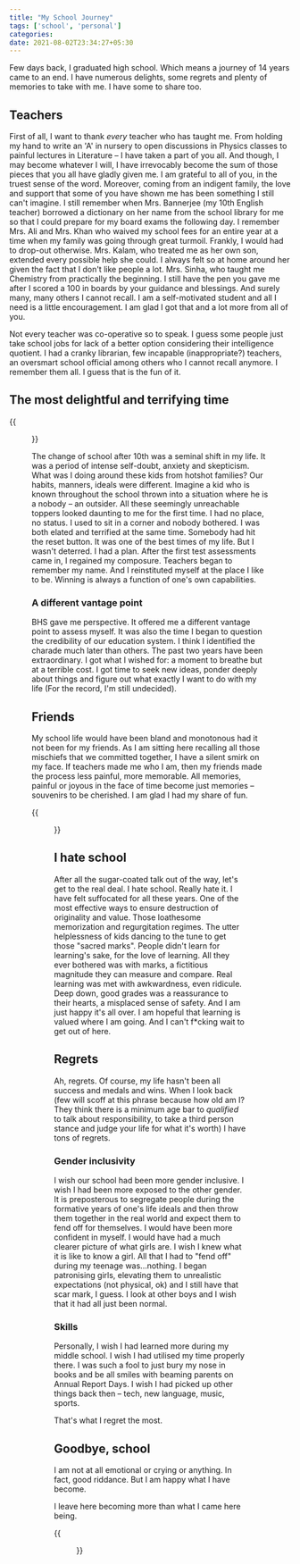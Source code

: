 ```yaml
---
title: "My School Journey"
tags: ['school', 'personal']
categories: 
date: 2021-08-02T23:34:27+05:30
---
```


Few days back, I graduated high school. Which means a journey of 14 years came to an end. I have numerous delights, some regrets and plenty of memories to take with me. I have some to share too.  

## Teachers   

First of all, I want to thank _every_ teacher who has taught me. From holding my hand to write an 'A' in nursery to open discussions in Physics classes to painful lectures in Literature &ndash; I have taken a part of you all. And though, I may become whatever I will, I have irrevocably become the sum of those pieces that you all have gladly given me. I am grateful to all of you, in the truest sense of the word. Moreover, coming from an indigent family, the love and support that some of you have shown me has been something I still can't imagine. I still remember when Mrs. Bannerjee (my 10th English teacher) borrowed a dictionary on her name from the school library for me so that I could prepare for my board exams the following day. I remember Mrs. Ali and Mrs. Khan who waived my school fees for an entire year at a time when my family was going through great turmoil. Frankly, I would had to drop-out otherwise. Mrs. Kalam, who treated me as her own son, extended every possible help she could. I always felt so at home around her given the fact that I don't like people a lot. Mrs. Sinha, who taught me Chemistry from practically the beginning. I still have the pen you gave me after I scored a 100 in boards by your guidance and blessings. And surely many, many others I cannot recall. I am a self-motivated student and all I need is a little encouragement. I am glad I got that and a lot more from all of you.       

Not every teacher was co-operative so to speak. I guess some people just take school jobs for lack of a better option considering their intelligence quotient. I had a cranky librarian, few incapable (inappropriate?) teachers, an oversmart school official among others who I cannot recall anymore. I remember them all. I guess that is the fun of it.  

## The most delightful and terrifying time  



{{<figure src="/img/my-school-journey/0.jpeg" width="300px" caption="Birla High School, Kolkata. Picture: David">}}

The change of school after 10th was a seminal shift in my life. It was a period of intense self-doubt, anxiety and skepticism. What was I doing around these kids from hotshot families? Our habits, manners, ideals were different. Imagine a kid who is known throughout the school thrown into a situation where he is a nobody &ndash; an outsider. All these seemingly unreachable toppers looked daunting to me for the first time. I had no place, no status. I used to sit in a corner and nobody bothered. I was both elated and terrified at the same time. Somebody had hit the reset button. It was one of the best times of my life. But I wasn't deterred. I had a plan. After the first test assessments came in, I regained my composure. Teachers began to remember my name. And I reinstituted myself at the place I like to be. Winning is always a function of one's own capabilities.  


### A different vantage point   

BHS gave me perspective. It offered me a different vantage point to assess myself. It was also the time I began to question the credibility of our education system. I think I identified the charade much later than others. The past two years have been extraordinary. I got what I wished for: a moment to breathe but at a terrible cost. I got time to seek new ideas, ponder deeply about things and figure out what exactly I want to do with my life (For the record, I'm still undecided).   

## Friends  

My school life would have been bland and monotonous had it not been for my friends. As I am sitting here recalling all those mischiefs that we committed together, I have a silent smirk on my face. If teachers made me who I am, then my friends made the process less painful, more memorable. All memories, painful or joyous in the face of time become just memories &ndash; souvenirs to be cherished. I am glad I had my share of fun. 

{{<figure src="/img/my-school-journey/1.jpg" caption="School Picnic, 2020.">}}


## I hate school 

After all the sugar-coated talk out of the way, let's get to the real deal. I hate school. Really hate it. I have felt suffocated for all these years. One of the most effective ways to ensure destruction of originality and value. Those loathesome memorization and regurgitation regimes. The utter helplessness of kids dancing to the tune to get those "sacred marks". People didn't learn for learning's sake, for the love of learning. All they ever bothered was with marks, a fictitious magnitude they can measure and compare. Real learning was met with awkwardness, even ridicule. Deep down, good grades was a reassurance to their hearts, a misplaced sense of safety. And I am just happy it's all over. I am hopeful that learning is valued where I am going. And I can't f*cking wait to get out of here.    

## Regrets   

Ah, regrets. Of course, my life hasn't been all success and medals and wins. When I look back (few will scoff at this phrase because how old am I? They think there is a minimum age bar to _qualified_ to talk about responsibility, to take a third person stance and judge your life for what it's worth) I have tons of regrets.  


### Gender inclusivity  
I wish our school had been more gender inclusive. I wish I had been more exposed to the other gender. It is preposterous to segregate people during the formative years of one's life ideals and then throw them together in the real world and expect them to fend off for themselves. I would have been more confident in myself. I would have had a much clearer picture of what girls are. I wish I knew what it is like to know a girl. All that I had to "fend off" during my teenage was...nothing. I began patronising girls, elevating them to unrealistic expectations (not physical, ok) and I still have that scar mark, I guess. I look at other boys and I wish that it had all just been normal.   

### Skills  

Personally, I wish I had learned more during my middle school. I wish I had utilised my time properly there. I was such a fool to just bury my nose in books and be all smiles with beaming parents on Annual Report Days. I wish I had picked up other things back then &ndash; tech, new language, music, sports.  

That's what I regret the most.   

## Goodbye, school  

I am not at all emotional or crying or anything. In fact, good riddance. But I am happy what I have become.  

I leave here becoming more than what I came here being.  

{{<figure src="/img/my-school-journey/2.jpeg" caption="Batch of 2020-21, BHS">}}